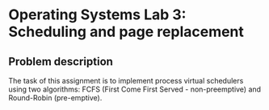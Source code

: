 # Operating Systems Lab 3: Scheduling and page replacement
## Problem description
The task of this assignment is to implement process virtual schedulers using two algorithms: FCFS (First Come First Served - non-preemptive) and Round-Robin (pre-emptive). 
